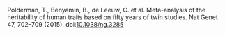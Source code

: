 Polderman, T., Benyamin, B., de Leeuw, C. et al. Meta-analysis of the heritability of human traits based on fifty years of twin studies. Nat Genet 47, 702–709 (2015). doi:[10.1038/ng.3285](https://doi.org/10.1038/ng.3285)